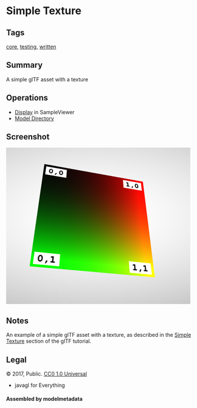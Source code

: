 # Simple Texture

## Tags

[core](../../Models-core.md), [testing](../../Models-testing.md), [written](../../Models-written.md)

## Summary

A simple glTF asset with a texture

## Operations

* [Display](https://github.khronos.org/glTF-Sample-Viewer-Release/?model=https://raw.GithubUserContent.com/KhronosGroup/glTF-Sample-Assets/main/./Models/SimpleTexture/glTF/SimpleTexture.gltf) in SampleViewer
* [Model Directory](./)

## Screenshot

![screenshot](screenshot/screenshot.png)

## Notes

An example of a simple glTF asset with a texture, as described
in the [Simple Texture](https://github.com/KhronosGroup/glTF-Tutorials/blob/master/gltfTutorial/gltfTutorial_013_SimpleTexture.md)
section of the glTF tutorial.



## Legal

&copy; 2017, Public. [CC0 1.0 Universal](https://creativecommons.org/publicdomain/zero/1.0/legalcode)

 - javagl for Everything

#### Assembled by modelmetadata